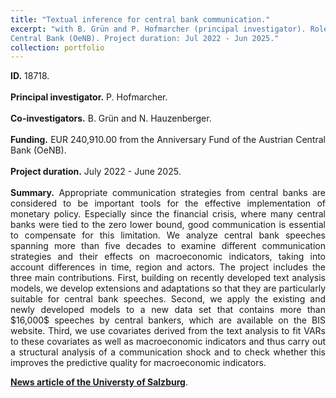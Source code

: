 ```yaml
---
title: "Textual inference for central bank communication."
excerpt: "with B. Grün and P. Hofmarcher (principal investigator). Role: co-investigator. Funding: EUR 240,910.00 from the Anniversary Fund of the Austrian
Central Bank (OeNB). Project duration: Jul 2022 - Jun 2025."
collection: portfolio
---
```

<p align="justify"> <b>ID.</b> 18718.
<br> <br>
<b>Principal investigator.</b> P. Hofmarcher.
<br> <br>
<b>Co-investigators.</b> B. Grün and N. Hauzenberger.
<br> <br>
<b>Funding.</b> EUR 240,910.00 from the Anniversary Fund of the Austrian Central Bank (OeNB).
<br> <br>
<b>Project duration.</b> July 2022 - June 2025.
<br> <br>
<b>Summary.</b> Appropriate communication strategies from central banks are considered to be important tools for the effective implementation of monetary policy. Especially since the financial crisis, where many central banks were tied to the zero lower bound, good communication is essential to compensate for this limitation. We analyze central bank speeches spanning more than five decades to examine different communication strategies and their effects on macroeconomic indicators, taking into account differences in time, region and actors. The project includes the three main contributions. First, building on recently developed text analysis models, we develop extensions and adaptations so that they are particularly suitable for central bank speeches. Second, we apply the existing and newly developed models to a new data set that contains more than $16,000$ speeches by central bankers, which are available on the BIS website. Third, we use covariates derived from the text analysis to fit VARs to these covariates as well as macroeconomic indicators and thus carry out a structural analysis of a communication shock and to check whether this improves the predictive quality for macroeconomic indicators.
</p>

[**News article of the Universty of Salzburg**](https://www.plus.ac.at/news/new-project-analyses-effects-of-communication-of-central-bankers-on-macroeconomic-behavior/?lang=en&pgrp=281990&pg=283628&is_paged=10).
